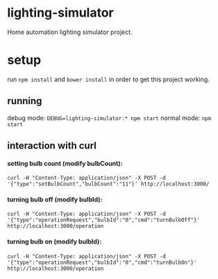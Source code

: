 # lighting-simulator
Home automation lighting simulator project.

# setup
run `npm install` and `bower install` in order to get this project working.

## running
debug mode: `DEBUG=lighting-simulator:* npm start`
normal mode: `npm start`

## interaction with curl

#### setting bulb count (modify bulbCount):
`curl -H "Content-Type: application/json" -X POST -d '{"type":"setBulbCount","bulbCount":"11"}' http://localhost:3000/`

#### turning bulb off (modify bulbId):
`curl -H "Content-Type: application/json" -X POST -d '{"type":"operationRequest","bulbId":"0","cmd":"turnBulbOff"}' http://localhost:3000/operation`

#### turning bulb on (modify bulbId):
`curl -H "Content-Type: application/json" -X POST -d '{"type":"operationRequest","bulbId":"0","cmd":"turnBulbOn"}' http://localhost:3000/operation`
